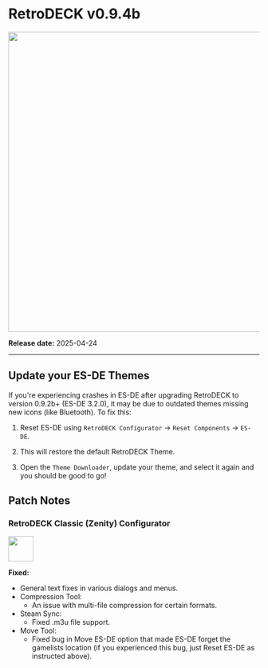 # RetroDECK v0.9.4b

<img src="../../../wiki_images/logos/rd-logo-box.png" width="600">

**Release date:** 2025-04-24

---

## Update your ES-DE Themes

If you're experiencing crashes in ES-DE after upgrading RetroDECK to version 0.9.2b+ (ES-DE 3.2.0), it may be due to outdated themes missing new icons (like Bluetooth). To fix this:

1. Reset ES-DE using `RetroDECK Configurator` → `Reset Components` → `ES-DE`.

2. This will restore the default RetroDECK Theme.

3. Open the `Theme Downloader`, update your theme, and select it again and you should be good to go!

## Patch Notes

### RetroDECK Classic (Zenity) Configurator

<img src="../../../wiki_icons/retrodeck/icon-configurator.svg" width="50">

**Fixed:**

- General text fixes in various dialogs and menus.
- Compression Tool:
    - An issue with multi-file compression for certain formats.
- Steam Sync:
    - Fixed .m3u file support.
- Move Tool:
    - Fixed bug in Move ES-DE option that made ES-DE forget the gamelists location (if you experienced this bug, just Reset ES-DE as instructed above).
